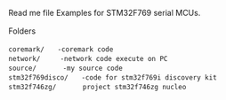 Read me file
	Examples for STM32F769 serial MCUs.

Folders　　

	coremark/　　-coremark code  
	network/　　　-network code execute on PC  
	source/　　　　-my source code  
	stm32f769disco/　　-code for stm32f769i discovery kit  
    stm32f746zg/　　　　project stm32f746zg nucleo  